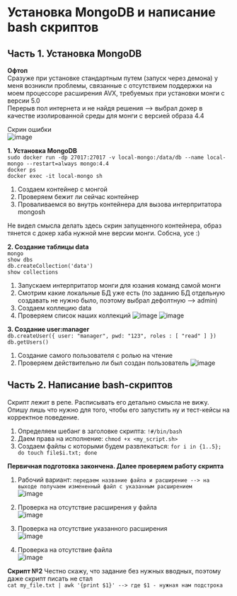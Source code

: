 # Установка MongoDB и написание bash скриптов
## Часть 1. Установка MongoDB

**Офтоп**<br>
Сразуже при установке стандартным путем (запуск через демона) у меня возникли проблемы, связанные с отсутствием поддержки на моем процессоре расширения AVX, требуемых при установки монги с версии 5.0<br>
Перерыв пол интернета и не найдя решения --> выбрал докер в качестве изолированной среды для монги с версией образа 4.4<br>

Скрин ошибки<br>
![image](https://github.com/user-attachments/assets/20a2e107-2d76-45ee-967e-ef1d2ff6e4e0)

**1. Установка MongoDB**<br>
`sudo docker run -dp 27017:27017 -v local-mongo:/data/db --name local-mongo --restart=always mongo:4.4`<br>
`docker ps`<br>
`docker exec -it local-mongo sh`

1. Создаем контейнер с монгой
2. Проверяем бежит ли сейчас контейнер
3. Проваливаемся во внутрь контейнера для вызова интерпритатора mongosh

Не видел смысла делать здесь скрин запущенного контейнера, образ тянется с докер хаба нужной мне версии монги. Собсна, усе :)

**2. Создание таблицы data**<br>
`mongo`<br>
`show dbs`<br>
`db.createCollection('data')`<br>
`show collections`<br>

1. Запускаем интерпритатор монги для юзания команд самой монги
2. Смотрим какие локальные БД уже есть (по заданию БД отдельную создавать не нужно было, поэтому выбрал дефолтную --> admin)
3. Создаем коллецию data
4. Проверяем список наших коллекций
   ![image](https://github.com/user-attachments/assets/5c967ced-8edf-4e08-bc9f-d3fbf98cfc67)
   ![image](https://github.com/user-attachments/assets/09623a20-69d9-4825-b033-fa79aedd1773)
   
**3. Создание user:manager**<br>
`db.createUser({
  user: "manager",
  pwd: "123",
  roles : [ "read" ]
})`<br>
`db.getUsers()`<br>

1. Создание самого пользователя с ролью на чтение
2. Проверяем действительно ли был создан пользователь
   ![image](https://github.com/user-attachments/assets/a5077d1c-9f23-4046-9a3e-400b7afba7df)

## Часть 2. Написание bash-скриптов
Скрипт лежит в репе. Расписывать его детально смысла не вижу. Опишу лишь что нужно для того, чтобы его запустить ну и тест-кейсы на корректное поведение.

1. Определяем шебанг в заголовке скрипта: `!#/bin/bash`
2. Даем права на исполнение: `chmod +x <my_script.sh>`
3. Создаем файлы с которыми будем развлекаться: `for i in {1..5}; do touch file$i.txt; done`

**Первичная подготовка закончена. Далее проверяем работу скрипта**
1. Рабочий вариант: `передаем название файла и расширение --> на выходе получаем измененный файл с указанным расширением`<br>
   ![image](https://github.com/user-attachments/assets/f5f36798-f09d-4d2a-9047-e150e22a96a4)<br>

2. Проверка на отсутствие расширения у файла<br>
   ![image](https://github.com/user-attachments/assets/daba3b26-6439-43f3-ac1d-4a0ea9d56618)<br>
   
3. Проверка на отсутствие указанного расширения<br>
   ![image](https://github.com/user-attachments/assets/653ff991-fcd3-4792-beb8-e66312f17ae4)<br>

4. Проверка на отсутствие файла<br>
   ![image](https://github.com/user-attachments/assets/4c408adf-c634-4985-b683-4ddb61fb69ef)

**Скрипт №2**
Честно скажу, что задание без нужных вводных, поэтому даже скрипт писать не стал<br>
`cat my_file.txt | awk '{print $1}' --> где $1 - нужная нам подстрока`




   


